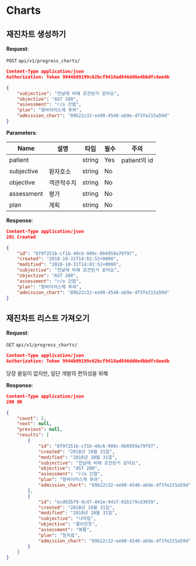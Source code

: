 # Charts

## 재진차트 생성하기

**Request**:

`POST` `api/v1/progress_charts/`
```json
Content-Type application/json
Authorization: Token 9944b09199c62bcf9418ad846dd0e4bbdfc6ee4b

{
    "subjective": "전날에 비해 호전된거 같아요",
    "objective": "AST 200",
    "assessment": "r/o 간염",
    "plan": "항바이러스제 투여",
    "admission_chart": "89b22c32-ee98-4548-ab9e-df3fe215a59d"
}
```

**Parameters**:

Name       | 설명      | 타입   | 필수 | 주의
-----------|-----------|--------|------|------------
patient    |           | string | Yes  | patient의 id
subjective | 환자호소  | string | No   | 
objective  | 객관적수치| string | No   | 
assessment | 평가      | string | No   | 
plan       | 계획      | string | No   | 

**Response**:

```json
Content-Type application/json
201 Created

{
    "id": "8f9f251b-cf1b-40c6-989c-0b6959a79f97",
    "created": "2018-10-31T14:01:52+0000",
    "modified": "2018-10-31T14:01:52+0000",
    "subjective": "전날에 비해 호전된거 같아요",
    "objective": "AST 200",
    "assessment": "r/o 간염",
    "plan": "항바이러스제 투여",
    "admission_chart": "89b22c32-ee98-4548-ab9e-df3fe215a59d"
}
```

## 재진차트 리스트 가져오기

**Request**:

`GET` `api/v1/progress_charts/`
```json
Content-Type application/json
Authorization: Token 9944b09199c62bcf9418ad846dd0e4bbdfc6ee4b
```

당장 쓸일이 없지만, 일단 개발의 편의성을 위해

**Response**:

```json
Content-Type application/json
200 OK

{
    "count": 2,
    "next": null,
    "previous": null,
    "results": [
        {
            "id": "8f9f251b-cf1b-40c6-989c-0b6959a79f97",
            "created": "2018년 10월 31일",
            "modified": "2018년 10월 31일",
            "subjective": "전날에 비해 호전된거 같아요",
            "objective": "AST 200",
            "assessment": "r/o 간염",
            "plan": "항바이러스제 투여",
            "admission_chart": "89b22c32-ee98-4548-ab9e-df3fe215a59d"
        },
        {
            "id": "ecd02b79-dc47-441e-941f-02b179cd3039",
            "created": "2018년 10월 31일",
            "modified": "2018년 10월 31일",
            "subjective": "나아짐",
            "objective": "좋아진듯",
            "assessment": "복통",
            "plan": "침치료",
            "admission_chart": "89b22c32-ee98-4548-ab9e-df3fe215a59d"
        }
    ]
}
```

